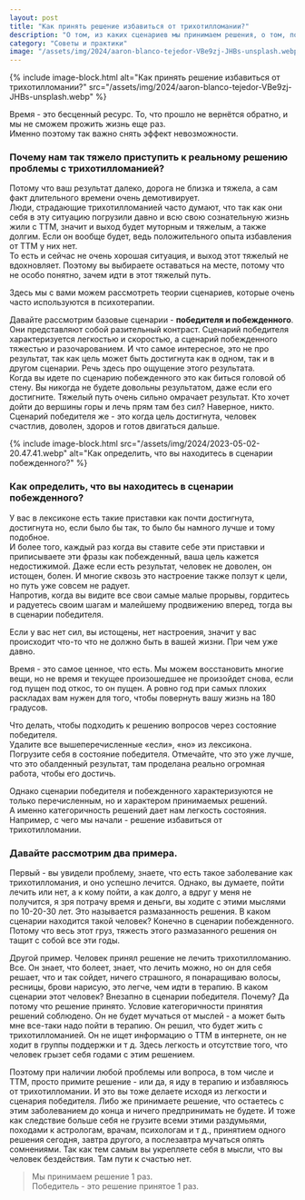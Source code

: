 ```yaml
---
layout: post
title: "Как принять решение избавиться от трихотилломании?"
description: "О том, из каких сценариев мы принимаем решения, о том, почему человек продолжает жить с трихотилломанией"
category: "Советы и практики"
image: "/assets/img/2024/aaron-blanco-tejedor-VBe9zj-JHBs-unsplash.webp"
---
```

{% include image-block.html
alt="Как принять решение избавиться от трихотилломании?"
src="/assets/img/2024/aaron-blanco-tejedor-VBe9zj-JHBs-unsplash.webp"
%}

Время - это бесценный ресурс. То, что прошло не вернётся обратно, и мы не сможем прожить жизнь еще раз.  
Именно поэтому так важно снять эффект невозможности.  
### Почему нам так тяжело приступить к реальному решению проблемы с трихотилломанией?  

Потому что ваш результат далеко, дорога не близка и тяжела, а сам факт длительного времени очень демотивирует.  
Люди, страдающие трихотилломанией часто думают, что так как они себя в эту ситуацию погрузили давно и 
всю свою сознательную жизнь жили с ТТМ, значит и выход будет муторным и тяжелым, а также долгим. Если он 
вообще будет, ведь положительного опыта избавления от ТТМ у них нет.  
То есть и сейчас не очень хорошая ситуация, и выход этот тяжелый не вдохновляет. Поэтому вы выбираете оставаться на 
месте, потому что не особо понятно, зачем идти в этот тяжелый путь.  

Здесь мы с вами можем рассмотреть теории сценариев, которые очень часто используются в психотерапии.

Давайте рассмотрим базовые сценарии - **победителя и побежденного**.  
Они представляют собой разительный контраст. Сценарий победителя характеризуется легкостью и скоростью, 
а сценарий побежденного тяжестью и разочарованием. И что самое интересное, это не про результат, так 
как цель может быть достигнута как в одном, так и в другом сценарии. Речь здесь про ощущение этого результата.  
Когда вы идете по сценарию побежденного это как биться головой об стену. Вы никогда не будете 
довольны результатом, даже если его достигните. Тяжелый путь очень сильно омрачает результат. Кто хочет 
дойти до вершины горы и лечь прям там без сил? Наверное, никто. Сценарий победителя же - это когда цель достигнута, 
человек счастлив, доволен, здоров и готов двигаться дальше.  

{% include image-block.html
src="/assets/img/2024/2023-05-02-20.47.41.webp"
alt="Как определить, что вы находитесь в сценарии побежденного?"
%}

### Как определить, что вы находитесь в сценарии побежденного?  
У вас в лексиконе есть такие приставки как почти достигнута, достигнута но, если было бы так, то было бы намного 
лучше и тому подобное.  
И более того, каждый раз когда вы ставите себе эти приставки и приписываете эти фразы как побежденный, 
ваша цель кажется недостижимой. Даже если есть результат, человек не доволен, он истощен, болен. И многие 
сквозь это настроение также ползут к цели, но путь уже совсем не радует.  
Напротив, когда вы видите все свои самые малые прорывы, гордитесь и радуетесь своим шагам и малейшему 
продвижению вперед, тогда вы в сценарии победителя.  

Если у вас нет сил, вы истощены, нет настроения, значит у вас происходит что-то что не должно быть в 
вашей жизни. При чем уже давно.  

Время - это самое ценное, что есть. Мы можем восстановить многие вещи, но не время и текущее 
произошедшее не произойдет снова, если год пущен под откос, то он пущен. А ровно год при самых плохих 
раскладах вам нужен для того, чтобы повернуть вашу жизнь на 180 градусов.  

Что делать, чтобы подходить к решению вопросов через состояние победителя.  
Удалите все вышеперечисленные «если», «но» из лексикона.  
Погрузите себя в состояние победителя. Отмечайте, что это уже лучше, что это обалденный результат, 
там проделана реально огромная работа, чтобы его достичь.  


Однако сценарии победителя и побежденного характеризуются не только перечисленным, но и характером принимаемых решений.  
А именно категоричность решений дает нам легкость состояния.  
Например, с чего мы начали - решение избавиться от трихотилломании.  

### Давайте рассмотрим два примера.  
Первый - вы увидели проблему, знаете, что есть такое заболевание как трихотилломания, и оно успешно лечится. 
Однако, вы думаете, пойти лечить или нет, а к кому пойти, а как долго, а вдруг у меня не получится, 
я зря потрачу время и деньги, вы ходите с этими мыслями по 10-20-30 лет. Это называется размазанность 
решения. В каком сценарии находится такой человек? Конечно в сценарии побежденного. Потому что весь этот 
груз, тяжесть этого размазанного решения он тащит с собой все эти годы.  

Другой пример. Человек принял решение не лечить трихотилломанию. Все. Он знает, что болеет, знает, 
что лечить можно, но он для себя решает, что и так сойдет, ничего страшного, я понаращиваю волосы, ресницы, 
брови нарисую, это легче, чем идти в терапию. В каком сценарии этот человек? Внезапно в сценарии победителя. 
Почему? Да потому что решение принято. Условие категоричности принятия решений соблюдено. Он не будет 
мучаться от мыслей - а может быть мне все-таки надо пойти в терапию. Он решил, что будет жить с трихотилломанией. 
Он не ищет информацию о ТТМ в интернете, он не ходит в группы поддержки и т д. Здесь легкость и отсутствие 
того, что человек грызет себя годами с этим решением.  

Поэтому при наличии любой проблемы или вопроса, в том числе и ТТМ, просто примите решение - 
или да, я иду в терапию и избавляюсь от трихотилломании. И это вы тоже делаете исходя из легкости и 
сценария победителя. Либо же принимаете решение, что остаетесь с этим заболеванием до конца и ничего 
предпринимать не будете. И тоже как следствие больше себя не грузите всеми этими раздумьями, походами 
к астрологам, врачам, психологам и т д., принятием одного решения сегодня, завтра другого, а послезавтра 
мучаться опять сомнениями. Так как тем самым вы укрепляете себя в мысли, что вы человек бездействия. 
Там пути к счастью нет.  

> Мы принимаем решение 1 раз.  
> Победитель - это решение принятое 1 раз.  